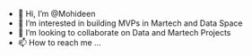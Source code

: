- 👋 Hi, I’m @Mohideen
- 👀 I’m interested in building MVPs in Martech and Data Space
- 💞️ I’m looking to collaborate on Data and Martech Projects
- 📫 How to reach me ...

<!---
Mohideen2000/Mohideen2000 is a ✨ special ✨ repository because its `README.md` (this file) appears on your GitHub profile.
You can click the Preview link to take a look at your changes.
--->

